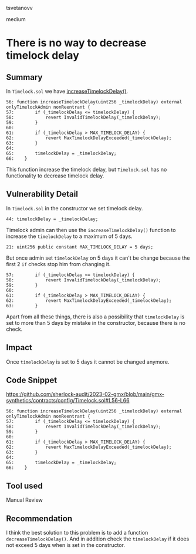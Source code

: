 tsvetanovv

medium

# There is no way to decrease timelock delay

## Summary
In `Timelock.sol` we have [increaseTimelockDelay()](https://github.com/sherlock-audit/2023-02-gmx/blob/main/gmx-synthetics/contracts/config/Timelock.sol#L56-L66).

```solidity
56: function increaseTimelockDelay(uint256 _timelockDelay) external onlyTimelockAdmin nonReentrant {
57:        if (_timelockDelay <= timelockDelay) { 
58:            revert InvalidTimelockDelay(_timelockDelay);
59:        }
60:
61:        if (_timelockDelay > MAX_TIMELOCK_DELAY) {
62:            revert MaxTimelockDelayExceeded(_timelockDelay);
63:        }
64:
65:        timelockDelay = _timelockDelay;
66:    }
```

This function increase the timelock delay, but `Timelock.sol` has no functionality to decrease timelock delay.

## Vulnerability Detail
In `Timelock.sol` in the constructor we set timelock delay.

```solidity
44: timelockDelay = _timelockDelay;
```

Timelock admin can then use the `increaseTimelockDelay()` function to increase the `timelockDelay` to a maximum of 5 days.

```solidity
21: uint256 public constant MAX_TIMELOCK_DELAY = 5 days;
```

But once admin set `timelockDelay` on 5 days it can't be change because the first 2 `if` checks stop him from changing it.

```solidity
57:        if (_timelockDelay <= timelockDelay) { 
58:            revert InvalidTimelockDelay(_timelockDelay);
59:        }
60:
61:        if (_timelockDelay > MAX_TIMELOCK_DELAY) {
62:            revert MaxTimelockDelayExceeded(_timelockDelay);
63:        }
```

Apart from all these things, there is also a possibility that `timelockDelay` is set to more than 5 days by mistake in the constructor, because there is no check.

## Impact

Once `timelockDelay` is set to 5 days it cannot be changed anymore.

## Code Snippet

https://github.com/sherlock-audit/2023-02-gmx/blob/main/gmx-synthetics/contracts/config/Timelock.sol#L56-L66

```solidity
56: function increaseTimelockDelay(uint256 _timelockDelay) external onlyTimelockAdmin nonReentrant {
57:        if (_timelockDelay <= timelockDelay) { 
58:            revert InvalidTimelockDelay(_timelockDelay);
59:        }
60:
61:        if (_timelockDelay > MAX_TIMELOCK_DELAY) {
62:            revert MaxTimelockDelayExceeded(_timelockDelay);
63:        }
64:
65:        timelockDelay = _timelockDelay;
66:    }
```


## Tool used

Manual Review

## Recommendation

I think the best solution to this problem is to add a function `decreaseTimelockDelay()`. And in addition check the `timelockDelay` if it does not exceed 5 days when is set in the constructor.